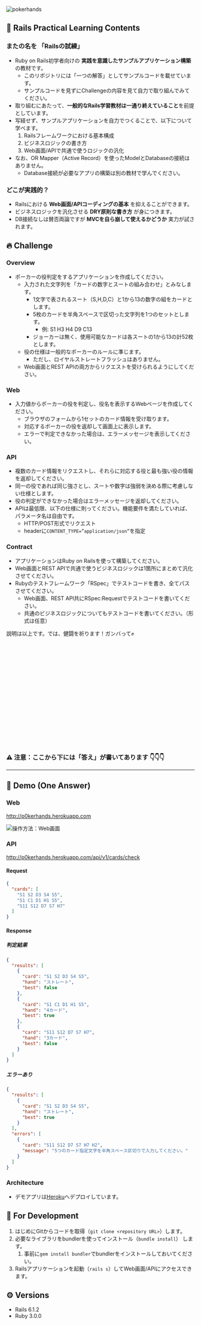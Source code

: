 ![pokerhands](https://i.gyazo.com/ed60929f49851d1ba31131dfde793264.png "pokerhands")

## 📕 Rails Practical Learning Contents

### またの名を **「Railsの試練」**

- Ruby on Rails初学者向けの **実践を意識したサンプルアプリケーション構築** の教材です。
    - このリポジトリには「一つの解答」としてサンプルコードを載せています。
    - サンプルコードを見ずにChallengeの内容を見て自力で取り組んでみてください。
- 取り組むにあたって、**一般的なRails学習教材は一通り終えていること**を前提としています。
- 写経せず、サンプルアプリケーションを自力でつくることで、以下について学べます。
    1. Railsフレームワークにおける基本構成
    1. ビジネスロジックの書き方
    1. Web画面/APIで共通で使うロジックの汎化
- なお、OR Mapper（Active Record）を使ったModelとDatabaseの接続はありません。
    - Database接続が必要なアプリの構築は別の教材で学んでください。

### どこが実践的？

- Railsにおける **Web画面/APIコーディングの基本** を抑えることができます。
- ビジネスロジックを汎化させる **DRY原則な書き方** が身につきます。
- DB接続なしは賛否両論ですが **MVCを自ら崩して使えるかどうか** 実力が試されます。

## 🔥 Challenge

### Overview

- ポーカーの役判定をするアプリケーションを作成してください。
    - 入力された文字列を「カードの数字とスートの組み合わせ」とみなします。
        - 1文字で表されるスート（S,H,D,C）と1から13の数字の組をカードとします。
        - 5枚のカードを半角スペースで区切った文字列を1つのセットとします。
            - 例: S1 H3 H4 D9 C13
        - ジョーカーは無く、使用可能なカードは各スートの1から13の計52枚とします。
    - 役の仕様は一般的なポーカーのルールに準じます。
        - ただし、ロイヤルストレートフラッシュはありません。
    - Web画面とREST APIの両方からリクエストを受けられるようにしてください。

### Web

- 入力値からポーカーの役を判定し、役名を表示するWebページを作成してください。
    - ブラウザのフォームから1セットのカード情報を受け取ります。
    - 対応するポーカーの役を返却して画面上に表示します。
    - エラーで判定できなかった場合は、エラーメッセージを表示してください。

### API

- 複数のカード情報をリクエストし、それらに対応する役と最も強い役の情報を返却してください。
- 同一の役であれば同じ強さとし、スートや数字は強弱を決める際に考慮しない仕様とします。
- 役の判定ができなかった場合はエラーメッセージを返却してください。
- APIは最低限、以下の仕様に則ってください。機能要件を満たしていれば、パラメータ名は自由です。
    - HTTP/POST形式でリクエスト
    - headerに`CONTENT_TYPE=”application/json”`を指定

### Contract

- アプリケーションはRuby on Railsを使って構築してください。
- Web画面とREST APIで共通で使うビジネスロジックは1箇所にまとめて汎化させてください。
- Rubyのテストフレームワーク「RSpec」でテストコードを書き、全てパスさせてください。
    - Web画面、REST API共にRSpec:Requestでテストコードを書いてください。
    - 共通のビジネスロジックについてもテストコードを書いてください。（形式は任意）

説明は以上です。では、健闘を祈ります！ガンバって✊

<br />
<br />
<br />
<br />
<br />
<br />
<br />
<br />
<br />
<br />
<br />
<br />
<br />
<br />
<br />
<br />

### ⚠️ 注意：ここから下には「答え」が書いてあります 👇👇👇

-----

## 🙈 Demo (One Answer)

### Web

http://p0kerhands.herokuapp.com

![操作方法：Web画面](https://i.gyazo.com/b21cc57e96aa5582016d05080710bb06.gif)

### API

http://p0kerhands.herokuapp.com/api/v1/cards/check

#### Request

```JSON
{
  "cards": [
    "S1 S2 D3 S4 S5",
    "S1 C1 D1 H1 S5",
    "S11 S12 D7 S7 H7"
  ]
}
```

#### Response

##### 判定結果

```JSON
{
  "results": [
    {
      "card": "S1 S2 D3 S4 S5",
      "hand": "ストレート",
      "best": false
    },
    {
      "card": "S1 C1 D1 H1 S5",
      "hand": "4カード",
      "best": true
    },
    {
      "card": "S11 S12 D7 S7 H7",
      "hand": "3カード",
      "best": false
    }
  ]
}
```

##### エラーあり

```JSON
{
  "results": [
    {
      "card": "S1 S2 D3 S4 S5",
      "hand": "ストレート",
      "best": true
    }
  ],
  "errors": [
    {
      "card": "S11 S12 D7 S7 H7 H2",
      "message": "5つのカード指定文字を半角スペース区切りで入力してください。"
    }
  ]
}
```

### Architecture

- デモアプリは[Heroku]へデプロイしています。

## 🔨 For Development

1. はじめにGitからコードを取得（`git clone <repository URL>`）します。
2. 必要なライブラリをbundlerを使ってインストール（`bundle install`） します。
    1. 事前に`gem install bundler`でbundlerをインストールしておいてください。
3. Railsアプリケーションを起動（`rails s`）してWeb画面/APIにアクセスできます。

## ⚙️ Versions

- Rails 6.1.2
- Ruby 3.0.0

[Heroku]: https://jp.heroku.com/

[Cloudflare]: https://www.cloudflare.com/ja-jp/
